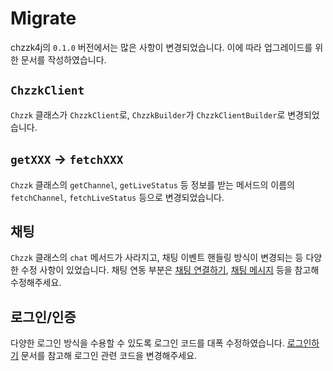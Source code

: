 # Migrate

chzzk4j의 `0.1.0` 버전에서는 많은 사항이 변경되었습니다. 이에 따라 업그레이드를 위한 문서를 작성하였습니다.

## `ChzzkClient`

`Chzzk` 클래스가 `ChzzkClient`로, `ChzzkBuilder`가 `ChzzkClientBuilder`로 변경되었습니다.

## `getXXX` -> `fetchXXX`

`Chzzk` 클래스의 `getChannel`, `getLiveStatus` 등 정보를 받는 메서드의 이름의 `fetchChannel`, `fetchLiveStatus` 등으로 변경되었습니다.

## 채팅

`Chzzk` 클래스의 `chat` 메서드가 사라지고, 채팅 이벤트 핸들링 방식이 변경되는 등 다양한 수정 사항이 있었습니다. 채팅 연동 부분은 [채팅 연결하기](ChatConnect.md), [채팅 메시지](ChatMessage.md) 등을 참고해 수정해주세요.

## 로그인/인증

다양한 로그인 방식을 수용할 수 있도록 로그인 코드를 대폭 수정하였습니다. [로그인하기](Login.md) 문서를 참고해 로그인 관련 코드을 변경해주세요.